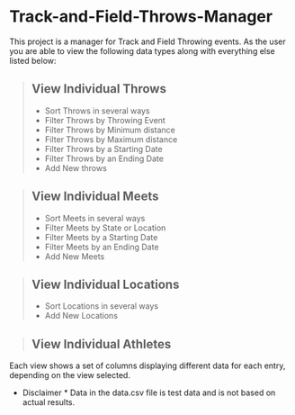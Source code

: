 # Track-and-Field-Throws-Manager

This project is a manager for Track and Field Throwing events. 
As the user you are able to view the following data types along with everything else listed below:

>  ## View Individual Throws
> - Sort Throws in several ways
>  - Filter Throws by Throwing Event
>  - Filter Throws by Minimum distance
>  - Filter Throws by Maximum distance
>  - Filter Throws by a Starting Date
>  - Filter Throws by an Ending Date
>  - Add New throws
  
>  ## View Individual Meets
>  - Sort Meets in several ways
>  - Filter Meets by State or Location
>  - Filter Meets by a Starting Date
>  - Filter Meets by an Ending Date
>  - Add New Meets
  
>  ## View Individual Locations
>  - Sort Locations in several ways
>  - Add New Locations
  
>  ## View Individual Athletes

Each view shows a set of columns displaying different data for each entry, depending on the view selected.

* Disclaimer *
Data in the data.csv file is test data and is not based on actual results. 
